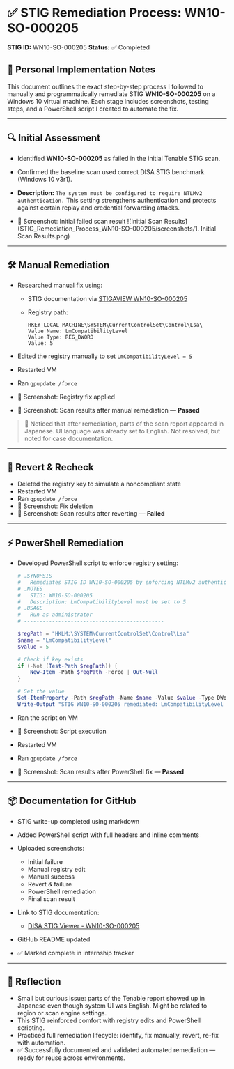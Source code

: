 # ✅ STIG Remediation Process: WN10-SO-000205


**STIG ID:** WN10-SO-000205
**Status:** ✅ Completed

## 🧾 Personal Implementation Notes

This document outlines the exact step-by-step process I followed to manually and programmatically remediate STIG **WN10-SO-000205** on a Windows 10 virtual machine. Each stage includes screenshots, testing steps, and a PowerShell script I created to automate the fix.

---

## 🔍 Initial Assessment

* Identified **WN10-SO-000205** as failed in the initial Tenable STIG scan.

* Confirmed the baseline scan used correct DISA STIG benchmark (Windows 10 v3r1).

* **Description:**
  `The system must be configured to require NTLMv2 authentication.`
  This setting strengthens authentication and protects against certain replay and credential forwarding attacks.

* 📸 Screenshot: Initial failed scan result
![Initial Scan Results](STIG_Remediation_Process_WN10-SO-000205/screenshots/1. Initial Scan Results.png)

---

## 🛠 Manual Remediation

* Researched manual fix using:

  * STIG documentation via [STIGAVIEW WN10-SO-000205](https://stigaview.com/products/win10/v3r1/WN10-SO-000205/)
  * Registry path:

    ```
    HKEY_LOCAL_MACHINE\SYSTEM\CurrentControlSet\Control\Lsa\
    Value Name: LmCompatibilityLevel
    Value Type: REG_DWORD
    Value: 5
    ```
* Edited the registry manually to set `LmCompatibilityLevel = 5`
* Restarted VM
* Ran `gpupdate /force`
* 📸 Screenshot: Registry fix applied
* 📸 Screenshot: Scan results after manual remediation — **Passed**

> 📝 Noticed that after remediation, parts of the scan report appeared in Japanese. UI language was already set to English. Not resolved, but noted for case documentation.

---

## 🔁 Revert & Recheck

* Deleted the registry key to simulate a noncompliant state
* Restarted VM
* Ran `gpupdate /force`
* 📸 Screenshot: Fix deletion
* 📸 Screenshot: Scan results after reverting — **Failed**

---

## ⚡ PowerShell Remediation

* Developed PowerShell script to enforce registry setting:

  ```powershell
  # .SYNOPSIS
  #   Remediates STIG ID WN10-SO-000205 by enforcing NTLMv2 authentication
  # .NOTES
  #   STIG: WN10-SO-000205
  #   Description: LmCompatibilityLevel must be set to 5
  # .USAGE
  #   Run as administrator
  # ---------------------------------------------

  $regPath = "HKLM:\SYSTEM\CurrentControlSet\Control\Lsa"
  $name = "LmCompatibilityLevel"
  $value = 5

  # Check if key exists
  if (-Not (Test-Path $regPath)) {
      New-Item -Path $regPath -Force | Out-Null
  }

  # Set the value
  Set-ItemProperty -Path $regPath -Name $name -Value $value -Type DWord
  Write-Output "STIG WN10-SO-000205 remediated: LmCompatibilityLevel set to 5"
  ```

* Ran the script on VM

* 📸 Screenshot: Script execution

* Restarted VM

* Ran `gpupdate /force`

* 📸 Screenshot: Scan results after PowerShell fix — **Passed**

---

## 📦 Documentation for GitHub

* STIG write-up completed using markdown
* Added PowerShell script with full headers and inline comments
* Uploaded screenshots:

  * Initial failure
  * Manual registry edit
  * Manual success
  * Revert & failure
  * PowerShell remediation
  * Final scan result
* Link to STIG documentation:

  * [DISA STIG Viewer - WN10-SO-000205](https://stigaview.com/products/win10/v3r1/WN10-SO-000205/)
* GitHub README updated
* ✅ Marked complete in internship tracker

---

## 🧠 Reflection

* Small but curious issue: parts of the Tenable report showed up in Japanese even though system UI was English. Might be related to region or scan engine settings.
* This STIG reinforced comfort with registry edits and PowerShell scripting.
* Practiced full remediation lifecycle: identify, fix manually, revert, re-fix with automation.
* ✅ Successfully documented and validated automated remediation — ready for reuse across environments.
